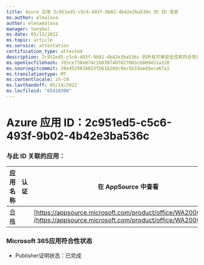 ```yaml
---
title: Azure 应用 2c951ed5-c5c6-493f-9b02-4b42e3ba536c 的 ID 信息
ms.author: elmalova
author: elenamalova
manager: tonybal
ms.date: 05/13/2022
ms.topic: article
ms.service: attestation
certification_type: attested
description: 2c951ed5-c5c6-493f-9b02-4b42e3ba536c 的所有可用安全性和符合性信息。
ms.openlocfilehash: 7d3ce738e074c1b03074d7827883c6809451a320
ms.sourcegitcommit: 28e4529834823fb61620dc9ac5b33eeddaca67a1
ms.translationtype: MT
ms.contentlocale: zh-CN
ms.lasthandoff: 05/14/2022
ms.locfileid: "65410398"
---
```

# <a name="azure-app-id-2c951ed5-c5c6-493f-9b02-4b42e3ba536c"></a>Azure 应用 ID：2c951ed5-c5c6-493f-9b02-4b42e3ba536c


### <a name="apps-associated-with-this-id"></a>与此 ID 关联的应用：
| **应用名称** | **认证** | **在 AppSource 中查看** |
|--------------|---------------|-----------------------|
| [合格](../forward/WA200002720.md) |  | [https://appsource.microsoft.com/product/office/WA200002720](https://appsource.microsoft.com/product/office/WA200002720) |

### <a name="microsoft-365-app-compliance-status"></a>Microsoft 365应用符合性状态
- Publisher证明状态：已完成
